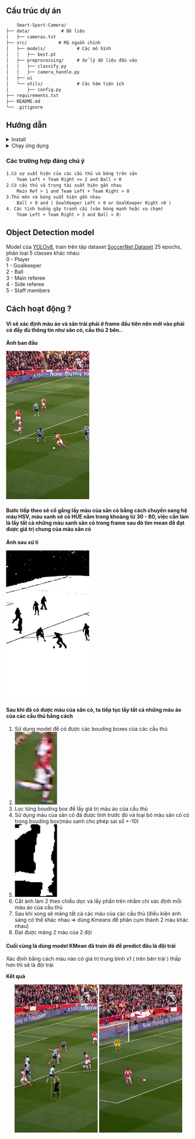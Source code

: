 
## Cấu trúc dự án
```
    Smart-Sport-Camera/
├── data/            # Dữ liệu
│   ├── cameras.txt
├── src/            # Mã nguồn chính
│   ├── models/            # Các mô hình
│   │   ├── best.pt
│   ├── preprocessing/     # Xử lý dữ liệu đầu vào
│   │   ├── classify.py
│   │   ├── camera_handle.py
│   ├── ui
│   └── utils/             # Các hàm tiện ích      
│       ├── config.py
├── requirements.txt
├── README.md
└── .gitignore
```
## Hướng dẫn

<details><summary>Install</summary>
  
```
git clone https://github.com/lvnh2003/Smart-Sport-Camera.git
cd "./Smart-Sport-Camera"
pip install -r  requirements.txt
```

</details>

<details><summary>Chạy ứng dụng</summary>

```
python main.py /path/to/video
```


</details>

### Các trường hợp đáng chú ý
```
1.Có sự xuất hiện của các cầu thủ và bóng trên sân
    Team Left + Team Right >= 2 and Ball > 0
2.Có cầu thủ và trọng tài xuất hiện gần nhau
    Main Ref > 1 and Team Left + Team Right > 0
3.Thủ môn và bóng xuất hiện gần nhau
    Ball > 0 and ( GoalKeeper Left > 0 or GoalKeeper Right >0 )
4. Các tình huống gây tranh cãi (vào bóng mạnh hoặc va chạm)
    Team Left + Team Right > 3 and Ball < 0:
```

## Object Detection model
Model của <a href=https://github.com/ultralytics/ultralytics>YOLOv8</a>, train trên tập dataset <a href=https://drive.google.com/drive/folders/17w9yhEDZS7gLdZGjiwPQytLz3-iTUpKm>SoccerNet Dataset</a> 25 epochs, phân loại 5 classes khác nhau:  
0 - Player  
1 - Goalkeeper  
2 - Ball  
3 - Main referee  
4 - Side referee  
5 - Staff members  

## Cách hoạt động ? 
#### Vì sẽ xác định màu áo và sân trái phải ở frame đầu tiên nên mới vào phải có đầy đủ thông tin như sân cỏ, cầu thủ 2 bên..

**Ảnh ban đầu** 

<img src="data/docs/original.png" width="45%" />

#### Bước tiếp theo sẽ cố gắng lấy màu của sân cỏ bằng cách chuyển sang hệ màu HSV, màu xanh sẽ có HUE nằm trong khoảng từ 30 - 80, việc cần làm là lấy tất cả những màu xanh sân cỏ trong frame sau đó tìm mean để đạt được giá trị chung của màu sân cỏ

**Ảnh sau xử lí**

<img src="data/docs/getgrass.png" width="45%" />

#### Sau khi đã có được màu của sân cỏ, ta tiếp tục lấy tất cả những màu áo của các cầu thủ bằng cách
1. Sử dụng model để có được các bouding boxes của các cầu thủ
2. ![player.png](data/docs/player.png)
2. Lọc từng bouding box để lấy giá trị màu áo của cầu thủ 
3. Sử dụng màu của sân cỏ đã được tính trước đó và loại bỏ màu sân cỏ có trong bouding box(màu xanh cho phép sai số +-10) 
4. ![player_after.png](data/docs/player_after.png)
4. Cắt ảnh làm 2 theo chiều dọc và lấy phần trên nhằm chỉ xác định mỗi màu áo của cầu thủ
5. Sau khi xong sẽ mảng tất cả các màu của các cầu thủ (điều kiện ánh sáng có thể khác nhau => dùng Kmeans để phân cụm thành 2 màu khác nhau)
6. Đạt được mảng 2 màu của 2 đội   

#### Cuối cùng là dùng model KMean đã train đó để predict đâu là đội trái 

Xác định bằng cách màu nào có giá trị trung bình x1 ( trên bên trái ) thấp hơn thì sẽ là đội trái   

**Kết quả**
<p align="center">
  <img src="data/docs/detect.png" width="45%" />
  <img src="data/docs/detect_1.png" width="45%" />
</p>